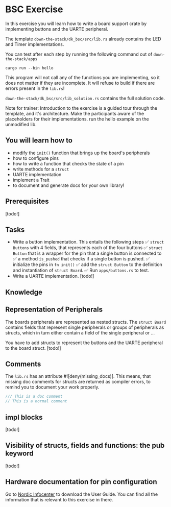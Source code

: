# BSC Exercise

In this exercise you will learn how to write a board support crate by implementing buttons and the UARTE peripheral. 

The template `down-the-stack/dk_bsc/src/lib.rs` already contains the LED and Timer implementations.  

You can test after each step by running the following command out of `down-the-stack/apps`
```
cargo run --bin hello
```
This program will not call any of the functions you are implementing, so it does not matter if they are incomplete. It will refuse to build if there are errors present in the `lib.rs`!

`down-the-stack/dk_bsc/src/lib_solution.rs` contains the full solution code.

Note for trainer: Introduction to the exercise is a guided tour through the template, and it's architecture. Make the participants aware of the placeholders for their implementations. run the hello example on the unmodified lib. 


## You will learn how to
* modify the `init()` function that brings up the board's peripherals
* how to configure pins 
* how to write a function that checks the state of a pin
* write methods for a `struct`
* UARTE implementation
* implement a Trait
* to document and generate docs for your own library!

## Prerequisites
[todo!]

## Tasks
* Write a button implementation. This entails the following steps
  ✅ `struct Buttons` with 4 fields, that represents each of the four buttons 
  ✅ `struct Button` that is a wrapper for the pin that a single button is connected to
  ✅ a method `is_pushed` that checks if a single button is pushed. 
  ✅ initialize the pins in `fn init()`
  ✅ add the `struct Button` to the definition and instantiation of `struct Board`.
  ✅ Run `apps/buttons.rs` to test. 
* Write a UARTE implementation. 
[todo!]
## Knowledge

## Representation of Peripherals
The boards peripherals are represented as nested structs. The `struct Board` contains fields that represent single peripherals or groups of peripherals as structs, which in turn either contain a field of the single peripheral or ...

You have to add structs to represent the buttons and the UARTE peripheral to the board struct. 
[todo!]

## Comments
The `lib.rs` has an attribute #![deny(missing_docs)]. This means, that missing doc comments for structs are returned as compiler errors, to remind you to document your work properly. 

```rust
/// This is a doc comment
// This is a normal comment
```

## impl blocks
[todo!]
## Visibility of structs, fields and functions: the pub keyword
[todo!]

## Hardware documentation for pin configuration

Go to [Nordic Infocenter](https://infocenter.nordicsemi.com/topic/ug_nrf52840_dk/UG/dk/intro.html) to download the User Guide. You can find all the information that is relevant to this exercise in there.



